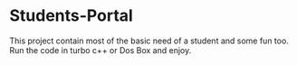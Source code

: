 # Students-Portal
This project contain most of the basic need of a student and some fun too.
Run the code in turbo c++ or Dos Box and enjoy.

